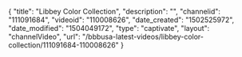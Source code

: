 {
    "title": "Libbey Color Collection",
    "description": "",
    "channelid": "111091684",
    "videoid": "110008626",
    "date_created": "1502525972",
    "date_modified": "1504049172",
    "type": "captivate",
    "layout": "channelVideo",
    "url": "\/bbbusa-latest-videos\/libbey-color-collection\/111091684-110008626"
}